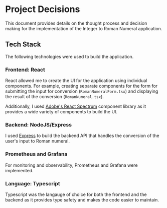 # Project Decisions
This document provides details on the thought process and decision making for the implementation
of the Integer to Roman Numeral application.

## Tech Stack
The following technologies were used to build the application.

### Frontend: React
React allowed me to create the UI for the application using individual components. 
For example, creating separate components for the form for submitting
the input for conversion (`RomanNumeralForm.tsx`) and displaying the result of 
the conversion (`RomanNumeral.tsx`).

Additionally, I used [Adobe's React Spectrum](https://react-spectrum.adobe.com/react-spectrum/index.html)
component library as it provides a wide variety of components to build the UI.

### Backend: NodeJS/Express
I used [Express](https://expressjs.com/) to build the backend API that handles the conversion
of the user's input to Roman numeral.

### Prometheus and Grafana
For monitoring and observability, Prometheus and Grafana were implemented.

### Language: Typescript
Typescript was the langauge of choice for both the frontend and the backend as it provides
type safety and makes the code easier to maintain.
